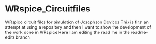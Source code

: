 # WRspice_Circuitfiles
WRspice circuit files for simulation of Josephson Devices
This is first an attempt at using a repository and then I want to show the development of the work done in WRspice
Here I am editing the read me in the readme-edits branch
